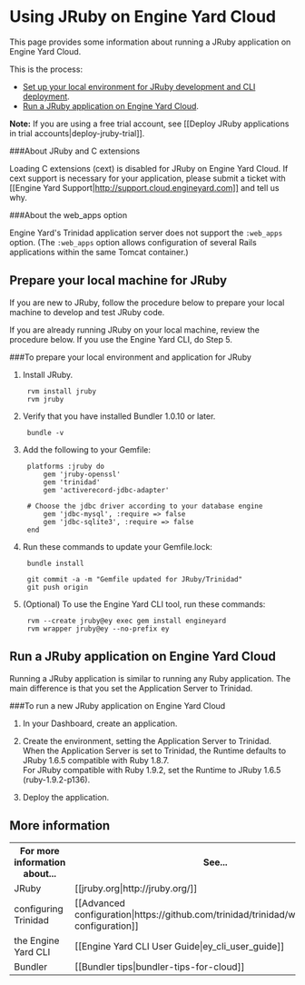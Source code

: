 # Using JRuby on Engine Yard Cloud

This page provides some information about running a JRuby application on Engine Yard Cloud.

This is the process:

* [Set up your local environment for JRuby development and CLI deployment][1].  
* [Run a JRuby application on Engine Yard Cloud][2].

**Note:** If you are using a free trial account, see [[Deploy JRuby applications in trial accounts|deploy-jruby-trial]].

###About JRuby and C extensions

Loading C extensions (cext) is disabled for JRuby on Engine Yard Cloud. If cext support is necessary for your application, please submit a ticket with [[Engine Yard Support|http://support.cloud.engineyard.com]] and tell us why.

###About the web_apps option

Engine Yard's Trinidad application server does not support the `:web_apps` option. (The `:web_apps` option allows configuration of several Rails applications within the same Tomcat container.)

<h2 id="topic1">Prepare your local machine for JRuby</h2></a> 

If you are new to JRuby, follow the procedure below to prepare your local machine to develop and test JRuby code. 

If you are already running JRuby on your local machine, review the procedure below. If you use the Engine Yard CLI, do Step 5.


###To prepare your local environment and application for JRuby

1. Install JRuby.

        rvm install jruby
  		rvm jruby

2. Verify that you have installed Bundler 1.0.10 or later.  

        bundle -v

3. Add the following to your Gemfile:

  		platforms :jruby do
    		gem 'jruby-openssl'
    		gem 'trinidad'
			gem 'activerecord-jdbc-adapter'

    	# Choose the jdbc driver according to your database engine
    		gem 'jdbc-mysql', :require => false
    		gem 'jdbc-sqlite3', :require => false
  		end

4. Run these commands to update your Gemfile.lock:

  		bundle install

  		git commit -a -m "Gemfile updated for JRuby/Trinidad"
  		git push origin

5. (Optional) To use the Engine Yard CLI tool, run these commands:

  		rvm --create jruby@ey exec gem install engineyard
  		rvm wrapper jruby@ey --no-prefix ey


<h2 id="topic2">Run a JRuby application on Engine Yard Cloud</h2></a>

Running a JRuby application is similar to running any Ruby application. The main difference is that you set the Application Server to Trinidad.   



###To run a new JRuby application on Engine Yard Cloud

1. In your Dashboard, create an application.  

3. Create the environment, setting the Application Server to Trinidad.  
    When the Application Server is set to Trinidad, the Runtime defaults to JRuby 1.6.5 compatible with Ruby 1.8.7.  
    For JRuby compatible with Ruby 1.9.2, set the Runtime to JRuby 1.6.5 (ruby-1.9.2-p136).
	
4. Deploy the application.


<h2 id="topic5"> More information</h2>

<table>
  <tr>
    <th>For more information about...</th><th>See...</th>
  </tr>
  <tr>
    <td>JRuby</td><td>[[jruby.org|http://jruby.org/]]</td>
  </tr> 
  <tr>
	<td>configuring Trinidad</td><td>[[Advanced configuration|https://github.com/trinidad/trinidad/wiki/advanced-configuration]]</td>
  </tr>
  <tr>
    <td>the Engine Yard CLI</td><td>[[Engine Yard CLI User Guide|ey_cli_user_guide]] </td>
  </tr>
  <tr>
    <td>Bundler</td><td>[[Bundler tips|bundler-tips-for-cloud]]</td>
  </tr>
</table>


[1]: #topic1        "topic1"
[2]: #topic2        "topic2"
[3]: #topic3        "topic3"
